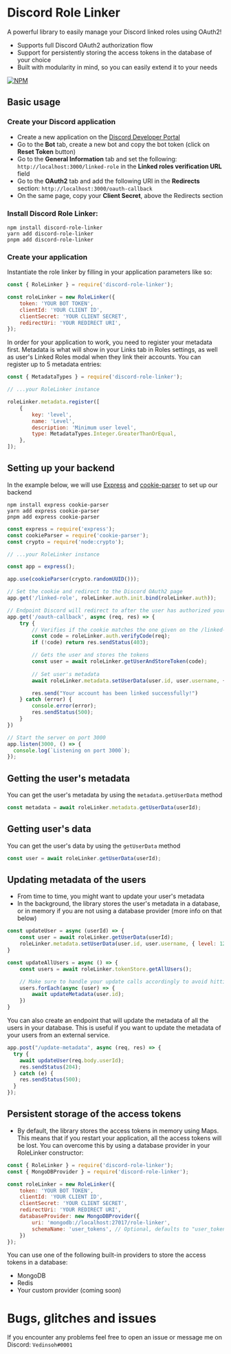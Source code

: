 # Discord Role Linker
A powerful library to easily manage your Discord linked roles using OAuth2!
- Supports full Discord OAuth2 authorization flow
- Support for persistently storing the access tokens in the database of your choice
- Built with modularity in mind, so you can easily extend it to your needs

[![NPM](https://nodei.co/npm/discord-role-linker.png?compact=true)](https://nodei.co/npm/discord-role-linker/)

## Basic usage
### Create your Discord application
- Create a new application on the [Discord Developer Portal](https://discord.com/developers/applications)
- Go to the **Bot** tab, create a new bot and copy the bot token (click on **Reset Token** button)
- Go to the **General Information** tab and set the following: `http://localhost:3000/linked-role` in the **Linked roles verification URL** field
- Go to the **OAuth2** tab and add the following URI in the **Redirects** section: `http://localhost:3000/oauth-callback`
- On the same page, copy your **Client Secret**, above the Redirects section

### Install Discord Role Linker:
```
npm install discord-role-linker
yarn add discord-role-linker
pnpm add discord-role-linker
```

### Create your application
Instantiate the role linker by filling in your application parameters like so:
```js
const { RoleLinker } = require('discord-role-linker');

const roleLinker = new RoleLinker({
    token: 'YOUR BOT TOKEN',
    clientId: 'YOUR CLIENT ID',
    clientSecret: 'YOUR CLIENT SECRET',
    redirectUri: 'YOUR REDIRECT URI',
});
```
In order for your application to work, you need to register your metadata first. Metadata is what will show in your Links tab in Roles settings, as well as user's Linked Roles modal when they link their accounts. You can register up to 5 metadata entries:
```js
const { MetadataTypes } = require('discord-role-linker');

// ...your RoleLinker instance

roleLinker.metadata.register([
    {
        key: 'level',
        name: 'Level',
        description: 'Minimum user level',
        type: MetadataTypes.Integer.GreaterThanOrEqual,
    },
]);
```

## Setting up your backend
In the example below, we will use [Express](https://expressjs.com/) and [cookie-parser](https://www.npmjs.com/package/cookie-parser) to set up our backend
```
npm install express cookie-parser
yarn add express cookie-parser
pnpm add express cookie-parser
```
```js
const express = require('express');
const cookieParser = require('cookie-parser');
const crypto = require('node:crypto');

// ...your RoleLinker instance

const app = express();

app.use(cookieParser(crypto.randomUUID()));

// Set the cookie and redirect to the Discord OAuth2 page
app.get('/linked-role', roleLinker.auth.init.bind(roleLinker.auth));

// Endpoint Discord will redirect to after the user has authorized your application
app.get('/oauth-callback', async (req, res) => {
    try {
        // Verifies if the cookie matches the one given on the /linked-role route
        const code = roleLinker.auth.verifyCode(req);
        if (!code) return res.sendStatus(403);

        // Gets the user and stores the tokens
        const user = await roleLinker.getUserAndStoreToken(code);
        
        // Set user's metadata
        await roleLinker.metadata.setUserData(user.id, user.username, { level: 24 });

        res.send("Your account has been linked successfully!")
    } catch (error) {
        console.error(error);
        res.sendStatus(500);
    }
})

// Start the server on port 3000
app.listen(3000, () => {
  console.log(`Listening on port 3000`);
});
```


## Getting the user's metadata
You can get the user's metadata by using the `metadata.getUserData` method
```js
const metadata = await roleLinker.metadata.getUserData(userId);
```
## Getting user's data
You can get the user's data by using the `getUserData` method
```js
const user = await roleLinker.getUserData(userId);
```


## Updating metadata of the users
- From time to time, you might want to update your user's metadata
- In the background, the library stores the user's metadata in a database, or in memory if you are not using a database provider (more info on that below)
```js
const updateUser = async (userId) => {
    const user = await roleLinker.getUserData(userId);
    roleLinker.metadata.setUserData(user.id, user.username, { level: 123 })
}

const updateAllUsers = async () => {
    const users = await roleLinker.tokenStore.getAllUsers();

    // Make sure to handle your update calls accordingly to avoid hitting rate limits. You could either use setTimeout or a promise queue manager of your choice, such as p-queue
    users.forEach(async (user) => {
        await updateMetadata(user.id);
    })
}
```
You can also create an endpoint that will update the metadata of all the users in your database. This is useful if you want to update the metadata of your users from an external service.
```js
app.post("/update-metadata", async (req, res) => {
  try {
    await updateUser(req.body.userId);
    res.sendStatus(204);
  } catch (e) {
    res.sendStatus(500);
  }
});
```

## Persistent storage of the access tokens
- By default, the library stores the access tokens in memory using Maps. This means that if you restart your application, all the access tokens will be lost. You can overcome this by using a database provider in your RoleLinker constructor:

```js
const { RoleLinker } = require('discord-role-linker');
const { MongoDBProvider } = require('discord-role-linker');

const roleLinker = new RoleLinker({
    token: 'YOUR BOT TOKEN',
    clientId: 'YOUR CLIENT ID',
    clientSecret: 'YOUR CLIENT SECRET',
    redirectUri: 'YOUR REDIRECT URI',
    databaseProvider: new MongoDBProvider({
        uri: 'mongodb://localhost:27017/role-linker',
        schemaName: 'user_tokens', // Optional, defaults to "user_tokens"
    })
});
```
You can use one of the following built-in providers to store the access tokens in a database:
- MongoDB
- Redis
- Your custom provider (coming soon)


# Bugs, glitches and issues

If you encounter any problems feel free to open an issue or message me on Discord: `Vedinsoh#0001`
